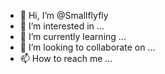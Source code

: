 - 👋 Hi, I’m @Smallflyfly
- 👀 I’m interested in ...
- 🌱 I’m currently learning ...
- 💞️ I’m looking to collaborate on ...
- 📫 How to reach me ...

<!---
Smallflyfly/Smallflyfly is a ✨ special ✨ repository because its `README.md` (this file) appears on your GitHub profile.
You can click the Preview link to take a look at your changes.
--->
